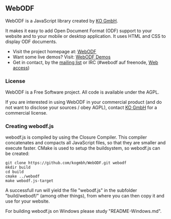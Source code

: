 ## WebODF

WebODF is a JavaScript library created by [KO GmbH](http://kogmbh.com).

It makes it easy to add Open Document Format (ODF) support to your website and to your mobile or desktop application. It uses HTML and CSS to display ODF documents.

* Visit the project homepage at: [WebODF](http://webodf.org)
* Want some live demos? Visit: [WebODF Demos](http://webodf.org/demos/)
* Get in contact, by the [mailing list](https://lists.opendocsociety.org/mailman/listinfo/webodf) or IRC (#webodf auf freenode, [Web access](http://webchat.freenode.net/?nick=webodfcurious_gh&channels=webodf))

### License

WebODF is a Free Software project. All code is available under the AGPL.

If you are interested in using WebODF in your commercial product
(and do not want to disclose your sources / obey AGPL),
contact [KO GmbH](http://kogmbh.com) for a commercial license.


### Creating webodf.js

webodf.js is compiled by using the Closure Compiler. This compiler concatenates and compacts all JavaScript files, so that they are smaller and execute faster. CMake is used to setup the buildsystem, so webodf.js can be created:

    git clone https://github.com/kogmbh/WebODF.git webodf
    mkdir build
    cd build
    cmake ../webodf
    make webodf.js-target

A successfull run will yield the file "webodf.js" in the subfolder "build/webodf/" (among other things), from where you can then copy it and use for your website.

For building webodf.js on Windows please study "README-Windows.md".
